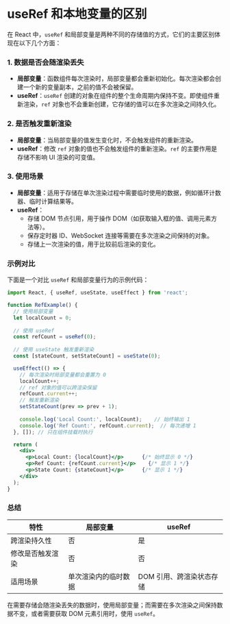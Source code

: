 # useRef 和本地变量的区别
在 React 中，`useRef` 和局部变量是两种不同的存储值的方式，它们的主要区别体现在以下几个方面：

### 1. 数据是否会随渲染丢失
- **局部变量**：函数组件每次渲染时，局部变量都会重新初始化。每次渲染都会创建一个新的变量副本，之前的值不会被保留。
- **useRef**：`useRef` 创建的对象在组件的整个生命周期内保持不变。即使组件重新渲染，`ref` 对象也不会重新创建，它存储的值可以在多次渲染之间持久化。

### 2. 是否触发重新渲染
- **局部变量**：当局部变量的值发生变化时，不会触发组件的重新渲染。
- **useRef**：修改 `ref` 对象的值也不会触发组件的重新渲染。`ref` 的主要作用是存储不影响 UI 渲染的可变值。

### 3. 使用场景
- **局部变量**：适用于存储在单次渲染过程中需要临时使用的数据，例如循环计数器、临时计算结果等。
- **useRef**：
  - 存储 DOM 节点引用，用于操作 DOM（如获取输入框的值、调用元素方法等）。
  - 保存定时器 ID、WebSocket 连接等需要在多次渲染之间保持的对象。
  - 存储上一次渲染的值，用于比较前后渲染的变化。

### 示例对比
下面是一个对比 `useRef` 和局部变量行为的示例代码：

```jsx
import React, { useRef, useState, useEffect } from 'react';

function RefExample() {
  // 使用局部变量
  let localCount = 0;
  
  // 使用 useRef
  const refCount = useRef(0);
  
  // 使用 useState 触发重新渲染
  const [stateCount, setStateCount] = useState(0);

  useEffect(() => {
    // 每次渲染时局部变量都会重置为 0
    localCount++;
    // ref 对象的值可以跨渲染保留
    refCount.current++;
    // 触发重新渲染
    setStateCount(prev => prev + 1);
    
    console.log('Local Count:', localCount);    // 始终输出 1
    console.log('Ref Count:', refCount.current);  // 每次递增 1
  }, []); // 只在组件挂载时执行

  return (
    <div>
      <p>Local Count: {localCount}</p>      {/* 始终显示 0 */}
      <p>Ref Count: {refCount.current}</p>    {/* 显示 1 */}
      <p>State Count: {stateCount}</p>      {/* 显示 1 */}
    </div>
  );
}
```

### 总结
| 特性                | 局部变量                     | useRef                     |
|---------------------|------------------------------|----------------------------|
| 跨渲染持久性        | 否                           | 是                         |
| 修改是否触发渲染    | 否                           | 否                         |
| 适用场景            | 单次渲染内的临时数据         | DOM 引用、跨渲染状态存储   |

在需要存储会随渲染丢失的数据时，使用局部变量；而需要在多次渲染之间保持数据不变，或者需要获取 DOM 元素引用时，使用 `useRef`。